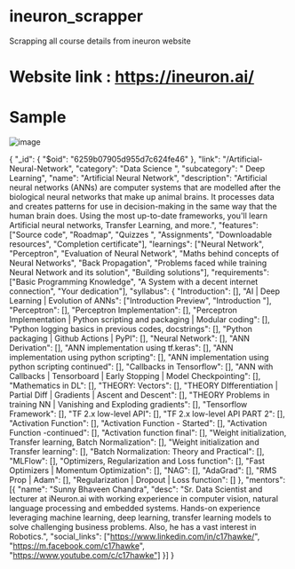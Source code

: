 # ineuron_scrapper
Scrapping all course details from ineuron website 
# Website link : https://ineuron.ai/

# Sample 
![image](https://user-images.githubusercontent.com/19682438/163603997-51dfccf5-9ba8-44f3-99e0-c657ccb85eb0.png)


{
    "_id": {
        "$oid": "6259b07905d955d7c624fe46"
    },
    "link": "/Artificial-Neural-Network",
    "category": "Data Science ",
    "subcategory": " Deep Learning",
    "name": "Artificial Neural Network",
    "description": "Artificial neural networks (ANNs) are computer systems that are modelled after the biological neural networks that make up animal brains. It processes data and creates patterns for use in decision-making in the same way that the human brain does. Using the most up-to-date frameworks, you'll learn Artificial neural networks, Transfer Learning, and more.",
    "features": ["Source code", "Roadmap", "Quizzes ", "Assignments", "Downloadable resources", "Completion certificate"],
    "learnings": ["Neural Network", "Perceptron", "Evaluation of Neural Network", "Maths behind concepts of Neural Networks", "Back Propagation", "Problems faced while training Neural Network and its solution", "Building solutions"],
    "requirements": ["Basic Programming Knowledge", "A System with a decent internet connection", "Your dedication"],
    "syllabus": {
        "Introduction": [],
        "AI | Deep Learning | Evolution of ANNs": ["Introduction Preview", "Introduction "],
        "Perceptron": [],
        "Perceptron Implementation": [],
        "Perceptron Implementation | Python scripting and packaging | Modular coding": [],
        "Python logging basics in previous codes, docstrings": [],
        "Python packaging | Github Actions | PyPI": [],
        "Neural Network": [],
        "ANN Derivation": [],
        "ANN implementation using tf.keras": [],
        "ANN implementation using python scripting": [],
        "ANN implementation using python scripting continued": [],
        "Callbacks in Tensorflow": [],
        "ANN with Callbacks | Tensorboard | Early Stopping | Model Checkpointing": [],
        "Mathematics in DL": [],
        "THEORY: Vectors": [],
        "THEORY DIfferentiation | Partial Diff | Gradients | Ascent and Descent": [],
        "THEORY Problems in training NN | Vanishing and Exploding gradients": [],
        "Tensorflow Framework": [],
        "TF 2.x low-level API": [],
        "TF 2.x low-level API PART 2": [],
        "Activation Function": [],
        "Activation Function - Started": [],
        "Activation Function -continued": [],
        "Activation function final": [],
        "Weight initialization, Transfer learning, Batch Normalization": [],
        "Weight initialization and Transfer learning": [],
        "Batch Normalization: Theory and Practical": [],
        "MLFlow": [],
        "Optimizers, Regularization and Loss function": [],
        "Fast Optimizers | Momentum Optimization": [],
        "NAG": [],
        "AdaGrad": [],
        "RMS Prop | Adam": [],
        "Regularization | Dropout | Loss function": []
    },
    "mentors": [{
        "name": "Sunny Bhaveen Chandra",
        "desc": "Sr. Data Scientist and lecturer at iNeuron.ai with working experience in computer vision, natural language processing and embedded systems. Hands-on experience leveraging machine learning, deep learning, transfer learning models to solve challenging business problems. Also, he has a vast interest in Robotics.",
        "social_links": ["https://www.linkedin.com/in/c17hawke/", "https://m.facebook.com/c17hawke", "https://www.youtube.com/c/c17hawke"]
    }]
}
